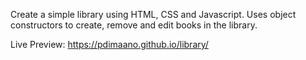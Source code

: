 Create a simple library using HTML, CSS and Javascript. Uses object constructors to create, remove and edit books in the library.

Live Preview: https://pdimaano.github.io/library/